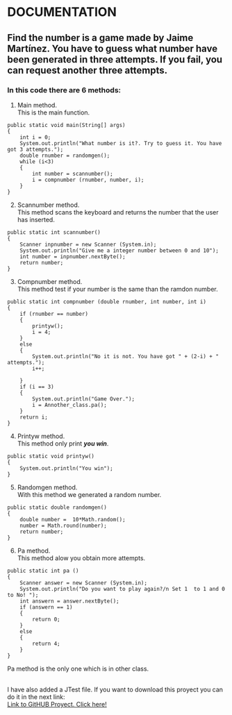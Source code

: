 # DOCUMENTATION
## Find the number is a game made by Jaime Martínez. You have to guess what number have been generated in three attempts. If you fail, you can request another three attempts.
### In this code there are 6 methods:
1. Main method.<br />
This is the main function.

```
public static void main(String[] args)
{
    int i = 0;
    System.out.println("What number is it?. Try to guess it. You have got 3 attempts.");
    double rnumber = randomgen();
    while (i<3)
    {  
        int number = scannumber();
        i = compnumber (rnumber, number, i);
    }
} 
```

2. Scannumber method.<br />
This method scans the keyboard and returns the number that the user has inserted.
```
public static int scannumber()
{
    Scanner inpnumber = new Scanner (System.in); 
    System.out.println("Give me a integer number between 0 and 10");
    int number = inpnumber.nextByte();
    return number;
}
```

3. Compnumber method.<br />
This method test if your number is the same than the ramdon number.
```
public static int compnumber (double rnumber, int number, int i)
{
    if (rnumber == number)
    {
        printyw();
        i = 4;
    }
    else
    {
        System.out.println("No it is not. You have got " + (2-i) + " attempts.");
        i++;
            
    }
    if (i == 3)
    {
        System.out.println("Game Over.");
        i = Annother_class.pa();           
    }
    return i;
}
```
4. Printyw method.<br />
This method only print ***you win***.
```
public static void printyw()
{
    System.out.println("You win");
}
```

5. Randomgen method.<br />
With this method we generated a random number.
```
public static double randomgen()
{ 
    double number =  10*Math.random();
    number = Math.round(number);
    return number;
}
```
6. Pa method.<br />
This method alow you obtain more attempts.
```
public static int pa ()
{
    Scanner answer = new Scanner (System.in); 
    System.out.println("Do you want to play again?/n Set 1  to 1 and 0 to No! ");
    int answern = answer.nextByte();
    if (answern == 1)
    {
        return 0;
    }
    else
    {
        return 4;
    }        
}
```
Pa method is the only one which is in other class.<br /><br />

I have also added a JTest file. If you want to download this proyect you can do it in the next link:<br />
[Link to GitHUB Proyect. Click here!](https://github.com/Jaime18001/FindTheNumber.git)
